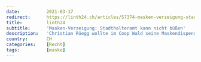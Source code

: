 ```yaml
---
date:          2021-03-17
redirect:      https://linth24.ch/articles/57374-masken-verzeigung-stadthalteramt-kann-nicht-buessen
title:         linth24
subtitle:      'Masken-Verzeigung: Stadthalteramt kann nicht büßen'
description:   'Christian Rüegg wollte im Coop Wald seine Maskendispens nicht vorweisen und wird deshalb von der Polizei verzeigt. Danach allerdings krebst der Staat zurück.'
country:       CH
categories:    [Recht]
tags:          [maske]
---
```

